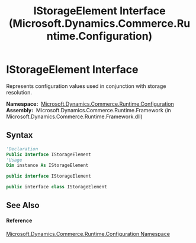 ﻿---
title: IStorageElement Interface (Microsoft.Dynamics.Commerce.Runtime.Configuration)
TOCTitle: IStorageElement Interface
ms:assetid: T:Microsoft.Dynamics.Commerce.Runtime.Configuration.IStorageElement
ms:mtpsurl: https://technet.microsoft.com/en-us/library/microsoft.dynamics.commerce.runtime.configuration.istorageelement(v=AX.60)
ms:contentKeyID: 65319061
ms.date: 05/18/2015
mtps_version: v=AX.60
f1_keywords:
- Microsoft.Dynamics.Commerce.Runtime.Configuration.IStorageElement
dev_langs:
- CSharp
- C++
- VB
---

# IStorageElement Interface

Represents configuration values used in conjunction with storage resolution.

**Namespace:**  [Microsoft.Dynamics.Commerce.Runtime.Configuration](microsoft-dynamics-commerce-runtime-configuration-namespace.md)  
**Assembly:**  Microsoft.Dynamics.Commerce.Runtime.Framework (in Microsoft.Dynamics.Commerce.Runtime.Framework.dll)

## Syntax

``` vb
'Declaration
Public Interface IStorageElement
'Usage
Dim instance As IStorageElement
```

``` csharp
public interface IStorageElement
```

``` c++
public interface class IStorageElement
```

## See Also

#### Reference

[Microsoft.Dynamics.Commerce.Runtime.Configuration Namespace](microsoft-dynamics-commerce-runtime-configuration-namespace.md)

